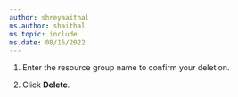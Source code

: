 ```yaml
---
author: shreyaaithal
ms.author: shaithal
ms.topic: include
ms.date: 08/15/2022
---
```


1. Enter the resource group name to confirm your deletion.

1. Click **Delete**.
